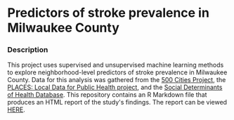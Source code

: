 # Predictors of stroke prevalence in Milwaukee County
### Description
This project uses supervised and unsupervised machine learning methods to explore neighborhood-level predictors of stroke prevalence in Milwaukee County.  Data for this analysis was gathered from the [500 Cities Project](https://www.cdc.gov/places/about/500-cities-2016-2019/index.html), the [PLACES: Local Data for Public Health project](https://www.cdc.gov/places/index.html), and the [Social Determinants of Health Database](https://www.ahrq.gov/sdoh/data-analytics/sdoh-data.html). This repository contains an R Markdown file that produces an HTML report of the study's findings. The report can be viewed [HERE](https://rpubs.com/dataqween/1126835).
